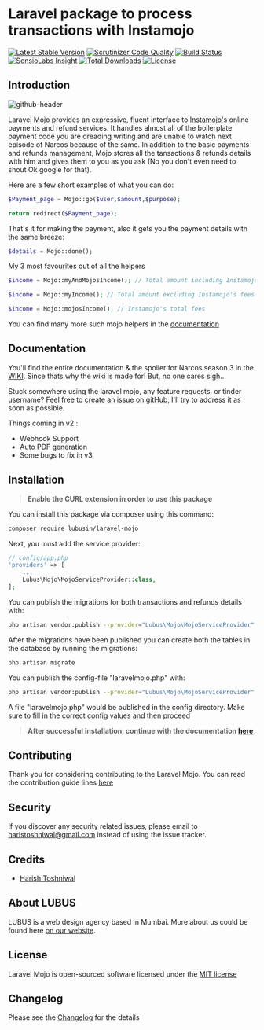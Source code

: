 # Laravel package to process transactions with Instamojo

[![Latest Stable Version](https://poser.pugx.org/lubusin/laravel-mojo/v/stable)](https://packagist.org/packages/lubusin/laravel-mojo)
[![Scrutinizer Code Quality](https://scrutinizer-ci.com/g/lubusIN/laravel-mojo/badges/quality-score.png?b=master)](https://scrutinizer-ci.com/g/lubusIN/laravel-mojo/?branch=master)
[![Build Status](https://scrutinizer-ci.com/g/lubusIN/laravel-mojo/badges/build.png?b=master)](https://scrutinizer-ci.com/g/lubusIN/laravel-mojo/build-status/master)
[![SensioLabs Insight](https://img.shields.io/badge/Check-Platinum-brightgreen.svg)](https://insight.sensiolabs.com/projects/8ae22c91-5ce0-4d38-be01-8432bb2f6e1c)
[![Total Downloads](https://poser.pugx.org/lubusin/laravel-mojo/downloads)](https://packagist.org/packages/lubusin/laravel-mojo)
[![License](https://poser.pugx.org/lubusin/laravel-mojo/license)](https://packagist.org/packages/lubusin/laravel-mojo)

## Introduction
![github-header](https://cloud.githubusercontent.com/assets/11228182/20463744/25754186-af60-11e6-9a48-543347a52c7f.jpg)

Laravel Mojo provides an expressive, fluent interface to [Instamojo's](https://instamojo.com) online payments and refund services. It handles almost all of the boilerplate payment code you are dreading writing and are unable to watch next episode of Narcos because of the same. In addition to the basic payments and refunds management, Mojo stores all the tansactions & refunds details with him and gives them to you as you ask (No you don't even need to shout Ok google for that). 


Here are a few short examples of what you can do:
```php
$Payment_page = Mojo::go($user,$amount,$purpose);

return redirect($Payment_page);
```
That's it for making the payment, also it gets you the payment details with the same breeze:
```php
$details = Mojo::done();
```
My 3 most favourites out of all the helpers
```php
$income = Mojo::myAndMojosIncome(); // Total amount including Instamojo's fees

$income = Mojo::myIncome(); // Total amount excluding Instamojo's fees

$income = Mojo::mojosIncome(); // Instamojo's total fees
```

You can find many more such mojo helpers in the [documentation](https://github.com/lubusIN/laravel-mojo/wiki)

## Documentation
You'll find the entire documentation & the spoiler for Narcos season 3 in the [WIKI](https://github.com/lubusIN/laravel-mojo/wiki).
Since thats why the wiki is made for! But, no one cares sigh...

Stuck somewhere using the laravel mojo, any feature requests, or tinder username? Feel free to [create an issue on gitHub](https://github.com/lubusIN/laravel-mojo/issues), I'll try to address it as soon as possible.

Things coming in v2 :
- Webhook Support
- Auto PDF generation
- Some bugs to fix in v3

## Installation

> **Enable the CURL extension in order to use this package**

You can install this package via composer using this command:

```bash
composer require lubusin/laravel-mojo
```

Next, you must add the service provider:

```php
// config/app.php
'providers' => [
    ...
    Lubus\Mojo\MojoServiceProvider::class,
];
```

You can publish the migrations for both transactions and refunds details with:
```bash
php artisan vendor:publish --provider="Lubus\Mojo\MojoServiceProvider" --tag="migrations"
```

After the migrations have been published you can create both the tables in the database by running the migrations:

```bash
php artisan migrate
```

You can publish the config-file "laravelmojo.php" with:
```bash
php artisan vendor:publish --provider="Lubus\Mojo\MojoServiceProvider" --tag="config"
```

A file "laravelmojo.php" would be published in the config directory. Make sure to fill in the correct config values and then proceed 

> **After successful installation, continue with the documentation [here](https://github.com/lubusIN/laravel-mojo/wiki/1.-Prerequisites)**

## Contributing

Thank you for considering contributing to the Laravel Mojo. You can read the contribution guide lines [here](contributing.md)

## Security

If you discover any security related issues, please email to [haristoshniwal@gmail.com](mailto:haristoshniwal@gmail.com) instead of using the issue tracker.

## Credits

- [Harish Toshniwal](https://github.com/harishtoshniwal)

## About LUBUS
LUBUS is a web design agency based in Mumbai. More about us could be found here [on our website](http://lubus.in).

## License
Laravel Mojo is open-sourced software licensed under the [MIT license](LICENSE.txt)

## Changelog
Please see the [Changelog](https://github.com/lubusIN/laravel-mojo/blob/master/changelog.md) for the details
